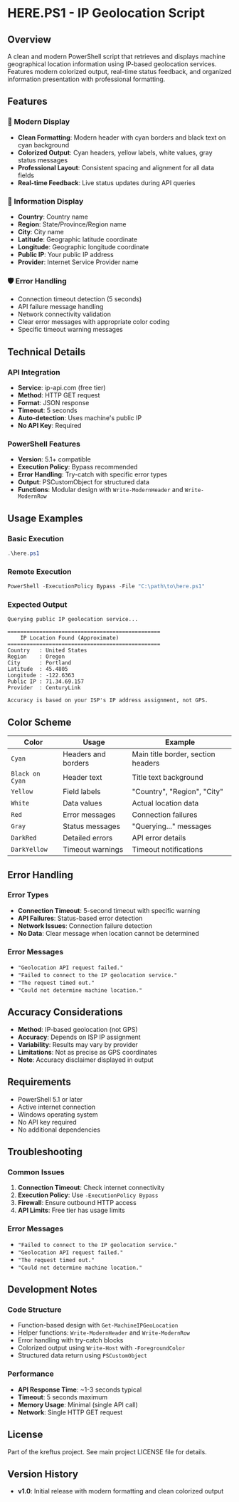 # HERE.PS1 - IP Geolocation Script

## Overview
A clean and modern PowerShell script that retrieves and displays machine geographical location information using IP-based geolocation services. Features modern colorized output, real-time status feedback, and organized information presentation with professional formatting.

## Features

### 🎨 Modern Display
- **Clean Formatting**: Modern header with cyan borders and black text on cyan background
- **Colorized Output**: Cyan headers, yellow labels, white values, gray status messages
- **Professional Layout**: Consistent spacing and alignment for all data fields
- **Real-time Feedback**: Live status updates during API queries

### 📍 Information Display
- **Country**: Country name
- **Region**: State/Province/Region name  
- **City**: City name
- **Latitude**: Geographic latitude coordinate
- **Longitude**: Geographic longitude coordinate
- **Public IP**: Your public IP address
- **Provider**: Internet Service Provider name

### 🛡️ Error Handling
- Connection timeout detection (5 seconds)
- API failure message handling
- Network connectivity validation
- Clear error messages with appropriate color coding
- Specific timeout warning messages

## Technical Details

### API Integration
- **Service**: ip-api.com (free tier)
- **Method**: HTTP GET request
- **Format**: JSON response
- **Timeout**: 5 seconds
- **Auto-detection**: Uses machine's public IP
- **No API Key**: Required

### PowerShell Features
- **Version**: 5.1+ compatible
- **Execution Policy**: Bypass recommended
- **Error Handling**: Try-catch with specific error types
- **Output**: PSCustomObject for structured data
- **Functions**: Modular design with `Write-ModernHeader` and `Write-ModernRow`

## Usage Examples

### Basic Execution
```powershell
.\here.ps1
```

### Remote Execution
```powershell
PowerShell -ExecutionPolicy Bypass -File "C:\path\to\here.ps1"
```

### Expected Output
```
Querying public IP geolocation service...

================================================
    IP Location Found (Approximate)        
================================================
Country   : United States
Region    : Oregon
City      : Portland
Latitude  : 45.4805
Longitude : -122.6363
Public IP : 71.34.69.157
Provider  : CenturyLink

Accuracy is based on your ISP's IP address assignment, not GPS.
```

## Color Scheme

| Color | Usage | Example |
|-------|-------|---------|
| `Cyan` | Headers and borders | Main title border, section headers |
| `Black on Cyan` | Header text | Title text background |
| `Yellow` | Field labels | "Country", "Region", "City" |
| `White` | Data values | Actual location data |
| `Red` | Error messages | Connection failures |
| `Gray` | Status messages | "Querying..." messages |
| `DarkRed` | Detailed errors | API error details |
| `DarkYellow` | Timeout warnings | Timeout notifications |

## Error Handling

### Error Types
- **Connection Timeout**: 5-second timeout with specific warning
- **API Failures**: Status-based error detection
- **Network Issues**: Connection failure detection
- **No Data**: Clear message when location cannot be determined

### Error Messages
- `"Geolocation API request failed."`
- `"Failed to connect to the IP geolocation service."`
- `"The request timed out."`
- `"Could not determine machine location."`

## Accuracy Considerations

- **Method**: IP-based geolocation (not GPS)
- **Accuracy**: Depends on ISP IP assignment
- **Variability**: Results may vary by provider
- **Limitations**: Not as precise as GPS coordinates
- **Note**: Accuracy disclaimer displayed in output

## Requirements

- PowerShell 5.1 or later
- Active internet connection
- Windows operating system
- No API key required
- No additional dependencies

## Troubleshooting

### Common Issues
1. **Connection Timeout**: Check internet connectivity
2. **Execution Policy**: Use `-ExecutionPolicy Bypass`
3. **Firewall**: Ensure outbound HTTP access
4. **API Limits**: Free tier has usage limits

### Error Messages
- `"Failed to connect to the IP geolocation service."`
- `"Geolocation API request failed."`
- `"The request timed out."`
- `"Could not determine machine location."`

## Development Notes

### Code Structure
- Function-based design with `Get-MachineIPGeoLocation`
- Helper functions: `Write-ModernHeader` and `Write-ModernRow`
- Error handling with try-catch blocks
- Colorized output using `Write-Host` with `-ForegroundColor`
- Structured data return using `PSCustomObject`

### Performance
- **API Response Time**: ~1-3 seconds typical
- **Timeout**: 5 seconds maximum
- **Memory Usage**: Minimal (single API call)
- **Network**: Single HTTP GET request

## License
Part of the kreftus project. See main project LICENSE file for details.

## Version History
- **v1.0**: Initial release with modern formatting and clean colorized output
